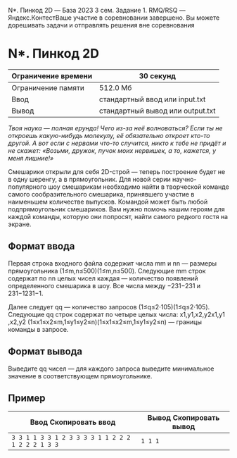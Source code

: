 N\*. Пинкод 2D — База 2023 3 сем. Задание 1. RMQ/RSQ — Яндекс.КонтестВаше участие в соревновании завершено. Вы можете дорешивать задачи и отправлять решения вне соревнования

# N\*. Пинкод 2D

| Ограничение времени | 30 секунд |
| --- | --- |
| Ограничение памяти | 512.0 Мб |
| Ввод | стандартный ввод или input.txt |
| Вывод | стандартный вывод или output.txt |

*Твоя наука — полная ерунда! Чего из-за неё волноваться? Если ты не откроешь какую-нибудь молекулу, её обязательно откроет кто-то другой. А вот если с нервами что-то случится, никто к тебе не придёт и не скажет: «Возьми, дружок, пучок моих нервишек, а то, кажется, у меня лишние!»*

Смешарики открыли для себя 2D-строй — теперь построение будет не в одну шеренгу, а в прямоугольник. Для новой серии научно-популярного шоу смешарикам необходимо найти в творческой команде самого сообразительного смешарика, принявшего участие в наименьшем количестве выпусков. Командой может быть любой подпрямоугольник смешариков. Вам нужно помочь нашим героям для каждой команды, которую они попросят, найти самого редкого гостя на экране.

## Формат ввода

Первая строка входного файла содержит числа mm и nn — размеры прямоугольника (1≤m,n≤500)(1≤m,n≤500). Следующие mm строк содержат по nn целых чисел каждая — количество появлений определенного смешарика в шоу. Все числа между −231−231 и 231−1231−1.

Далее следует qq — количество запросов (1≤q≤2⋅105)(1≤q≤2⋅105). Следующие qq строк содержат по четыре целых числа: x1,y1,x2,y2x1​,y1​,x2​,y2​ (1≤x1≤x2≤m,1≤y1≤y2≤n)(1≤x1​≤x2​≤m,1≤y1​≤y2​≤n) — границы команды в запросе.

## Формат вывода

Выведите qq чисел — для каждого запроса выведите минимальное значение в соответствующем прямоугольнике.

## Пример

| Ввод Скопировать ввод | Вывод Скопировать вывод |
| --- | --- |
| `3 3 1 1 3 3 1 2 3 3 3 3 1 1 2 2 2 1 2 2 2 1 3 3 ` | `1 1 1 ` |
